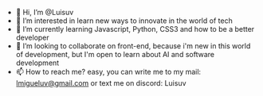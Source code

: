 - 👋 Hi, I’m @Luisuv
- 👀 I’m interested in learn new ways to innovate in the world of tech
- 🌱 I’m currently learning Javascript, Python, CSS3 and how to be a better developer
- 💞️ I’m looking to collaborate on front-end, because i'm new in this world of development, but I'm open to learn about AI and software development
- 📫 How to reach me? easy, you can write me to my mail: lmigueluv@gmail.com or text me on discord: Luisuv

<!---
Luisuv/Luisuv is a ✨ special ✨ repository because its `README.md` (this file) appears on your GitHub profile.
You can click the Preview link to take a look at your changes.
--->
